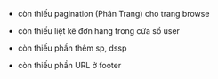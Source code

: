 - còn thiếu pagination (Phân Trang) cho trang browse

- còn thiếu liệt kê đơn hàng trong cửa sổ user

- còn thiếu phần thêm sp, dssp

- còn thiếu phần URL ở footer

